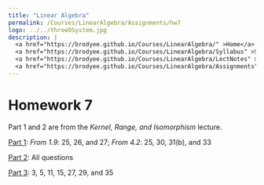 ```yaml
---
title: "Linear Algebra"
permalink: /Courses/LinearAlgebra/Assignments/hw7
logo: ../../threeDSystem.jpg
description: |
  <a href="https://brodyee.github.io/Courses/LinearAlgebra/" >Home</a> <br />
  <a href="https://brodyee.github.io/Courses/LinearAlgebra/Syllabus" >Syllabus</a> <br />
  <a href="https://brodyee.github.io/Courses/LinearAlgebra/LectNotes" >Lecture Notes</a> <br />
  <a href="https://brodyee.github.io/Courses/LinearAlgebra/Assignments" >Assignments</a>
---
```


# Homework 7

Part 1 and 2 are from the *Kernel, Range, and Isomorphism* lecture.

[Part 1](https://brodyee.github.io/Courses/LinearAlgebra/HWs/linTransBookProb.pdf): *From 1.9*: 25, 26, and 27; *From 4.2*: 25, 30, 31(b), and 33

[Part 2](https://brodyee.github.io/Courses/LinearAlgebra/HWs/hw7part2.html): All questions

[Part 3](https://brodyee.github.io/Courses/LinearAlgebra/HWs/coordVectQs.pdf): 3, 5, 11, 15, 27, 29, and 35
